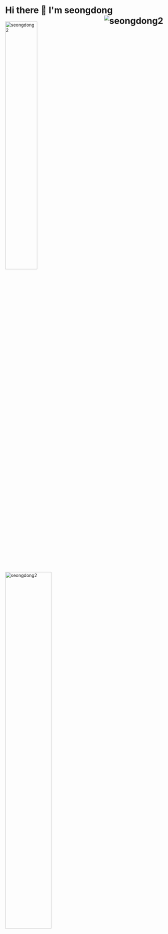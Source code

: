 <div>
  <h1>Hi there 👋  I'm seongdong<img align="right"src="https://komarev.com/ghpvc/?username=seongdong2" alt="seongdong2" />
</h1>
 <p>
    <img src="https://github-readme-stats.vercel.app/api/top-langs/?username=seongdong2&layout=compact&hide=html&langs_count=6" alt="seongdong2" width="45%" />
   <img src=https://github-readme-stats.vercel.app/api?username=seongdong2&count_private=true&show_icons=true" alt="seongdong2"  width="54%"/>
  </p>
</div>

### 🌱 I’m currently learning ...                                                                             
- Algorithm
- Networking                                                                                                                                            
- Simple Jenkins Project
                                                                                                                                            
### 😄 What I can Do                                                                                                                                            
- Python
- Setting Linux Server & Docker                                                                                                                                           

### I have a Study Group Too !
- [IT ISSUE](http://abit.ly/r2m3rv)                                                                                                                                           
- [IT NEWS SCRAPING](http://abit.ly/y4j6gc)                                                                                                                                            
                                                                                                                                       
<!--
**seongdong2/seongdong2** is a ✨ _special_ ✨ repository because its `README.md` (this file) appears on your GitHub profile.

Here are some ideas to get you started:

- 🔭 I’m currently working on ...
- 🌱 I’m currently learning ...
- 👯 I’m looking to collaborate on ...
- 🤔 I’m looking for help with ...
- 💬 Ask me about ...
- 📫 How to reach me: ...
- 😄 Pronouns: ...
- ⚡ Fun fact: ...
-->
                                                                                                                                            

                                                                                                                                            
